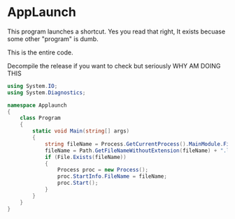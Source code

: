# AppLaunch
This program launches a shortcut. Yes you read that right, It exists becuase some other "program" is dumb.

This is the entire code.

Decompile the release if you want to check but seriously WHY AM  DOING THIS

```c#
using System.IO;
using System.Diagnostics;

namespace Applaunch
{
    class Program
    {
        static void Main(string[] args)
        {
            string fileName = Process.GetCurrentProcess().MainModule.FileName;
            fileName = Path.GetFileNameWithoutExtension(fileName) + ".lnk";
            if (File.Exists(fileName))
            {
                Process proc = new Process();
                proc.StartInfo.FileName = fileName;
                proc.Start();
            }
        }
    }
}
```